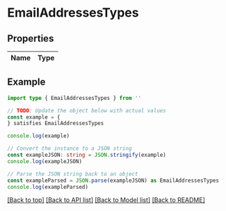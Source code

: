 
# EmailAddressesTypes



## Properties

Name | Type
------------ | -------------

## Example

```typescript
import type { EmailAddressesTypes } from ''

// TODO: Update the object below with actual values
const example = {
} satisfies EmailAddressesTypes

console.log(example)

// Convert the instance to a JSON string
const exampleJSON: string = JSON.stringify(example)
console.log(exampleJSON)

// Parse the JSON string back to an object
const exampleParsed = JSON.parse(exampleJSON) as EmailAddressesTypes
console.log(exampleParsed)
```

[[Back to top]](#) [[Back to API list]](../README.md#api-endpoints) [[Back to Model list]](../README.md#models) [[Back to README]](../README.md)


